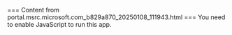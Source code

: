 === Content from portal.msrc.microsoft.com_b829a870_20250108_111943.html ===
You need to enable JavaScript to run this app.
